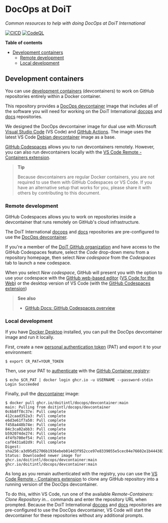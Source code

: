 # DocOps at DoiT

_Common resources to help with doing DocOps at DoiT International_

[![CICD][cicd-badge]][cicd-workflow] [![CodeQL][codeql-badge]][codeql-workflow]

[cicd-badge]: https://github.com/doitintl/docops/actions/workflows/cicd.yml/badge.svg
[cicd-workflow]: https://github.com/doitintl/docops/actions/workflows/cicd.yml
[codeql-badge]: https://github.com/doitintl/docops/actions/workflows/codeql.yml/badge.svg
[codeql-workflow]: https://github.com/doitintl/docops/actions/workflows/codeql.yml

**Table of contents**

- [Development containers](#development-containers)
  - [Remote development](#remote-development)
  - [Local development](#local-development)

## Development containers

You can use [development containers][devcontainers] (devcontainers) to work on GitHub repositories entirely within a Docker container.

This repository provides a [DocOps devcontainer][devcontainer] image that includes all of the software you will need for working on the DoiT International [docops][docops] and [docs][docs] repositories.

We designed the DocOps devcontainer image for dual use with Microsoft [Visual Studio Code][vscode] (VS Code) and [GitHub Actions][gh-actions]. The image uses the latest VS Code [Debian devcontainer][vscode-images] image as a base.

[GitHub Codespaces][codespaces] allows you to run devcontainers remotely. However, you can also run devcontainers locally with the [VS Code Remote - Containers extension][remote-containers].

> **Tip**
>
> Because devcontainers are regular Docker containers, you are not required to use them with GitHub Codespaces or VS Code. If you have an alternative setup that works for you, please share it with others by contributing to this document.

### Remote development

GitHub Codespaces allows you to work on repositories inside a devcontainer that runs remotely on GitHub's cloud infrastructure.

The DoiT International [docops][docops] and [docs][docs] repositories are pre-configured to use the [DocOps devcontainer][devcontainer].

If you're a member of the [DoiT GitHub organization][doit-gh] and have access to the GitHub Codespaces feature, select the _Code_ drop-down menu from a repository homepage, then select _New codespace_ from the _Codespaces_ tab to launch a new codespace.

When you select _New codespace_, GitHub will present you with the option to use your codespace with the [GitHub web-based editor][gh-editor] ([VS Code for the Web][vscode-web]) or the desktop version of VS Code (with the [GitHub Codespaces extension][codespaces-ext])

> **See also**
>
> - [GitHub Docs: GitHub Codespaces overview][codespaces-docs]

### Local development

If you have [Docker Desktop][docker-desktop] installed, you can pull the DocOps devcontainer image and run it locally.

First, create a new [personal authentication token][pat] (PAT) and export it to your environment:

```console
$ export CR_PAT=YOUR_TOKEN
```

Then, use your PAT to [authenticate][containers-auth] with the [GitHub Container registry][gh-containers]:

```console
$ echo $CR_PAT | docker login ghcr.io -u USERNAME --password-stdin
Login Succeeded
```

Finally, pull the [devcontainer][devcontainer] image:

```console
$ docker pull ghcr.io/doitintl/docops/devcontainer:main
main: Pulling from doitintl/docops/devcontainer
0c6b8ff8c37e: Pull complete
412caad352a3: Pull complete
e6d3e61f7a50: Pull complete
f458a448b74e: Pull complete
84c3ca02abb3: Pull complete
b592074de274: Pull complete
4f4fb700ef54: Pull complete
caf0431a02d9: Pull complete
Digest: sha256:a3d95d52706b1936ebeb014d3f952cce97e8339055e5cec04e76602e1b444383
Status: Downloaded newer image for ghcr.io/doitintl/docops/devcontainer:main
ghcr.io/doitintl/docops/devcontainer:main
```

As long as you remain authenticated with the registry, you can use the [VS Code Remote - Containers extension][remote-containers] to clone any GitHub repository into a running version of the DocOps devcontainer.

To do this, within VS Code, run one of the available _Remote-Containers: Clone Repository in&hellip;_ commands and enter the repository URL when prompted. Because the DoiT International [docops][docops] and [docs][docs] repositories are pre-configured to use the DocOps devcontainer, VS Code will start the devcontainer for these repositories without any additional prompts.


[pat]: https://docs.github.com/en/authentication/keeping-your-account-and-data-secure/creating-a-personal-access-token
[containers-auth]: https://docs.github.com/en/packages/working-with-a-github-packages-registry/working-with-the-container-registry#authenticating-to-the-container-registry
[gh-containers]: https://docs.github.com/en/packages/working-with-a-github-packages-registry/working-with-the-container-registry
[docker-desktop]: https://www.docker.com/products/docker-desktop
[codespaces-ext]: https://marketplace.visualstudio.com/items?itemName=GitHub.codespaces
[vscode-web]: https://code.visualstudio.com/docs/editor/vscode-web
[gh-editor]: https://docs.github.com/en/codespaces/the-githubdev-web-based-editor
[doit-gh]: https://github.com/doitintl
[codespaces-docs]: https://docs.github.com/en/codespaces/overview
[codespaces]: https://github.com/features/codespaces
[devcontainer]: https://github.com/doitintl/docops/pkgs/container/docops%2Fdevcontainer
[docops]: https://github.com/doitintl/docops
[docs]: https://github.com/doitintl/docs
[vscode]: https://code.visualstudio.com/
[gh-actions]: https://github.com/features/actions
[vscode-images]: https://hub.docker.com/_/microsoft-vscode-devcontainers
[devcontainers]: https://code.visualstudio.com/docs/remote/containers
[remote-containers]: https://marketplace.visualstudio.com/items?itemName=ms-vscode-remote.remote-containers
